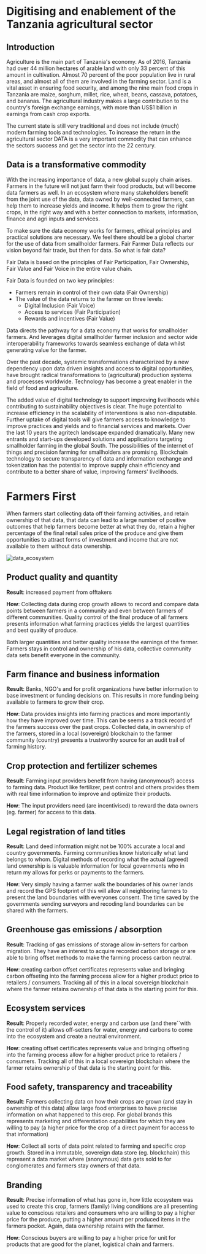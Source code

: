 # Digitising and enablement of the Tanzania agricultural sector

## Introduction
Agriculture is the main part of Tanzania's economy. As of 2016, Tanzania had over 44 million hectares of arable land with only 33 percent of this amount in cultivation. Almost 70 percent of the poor population live in rural areas, and almost all of them are involved in the farming sector. Land is a vital asset in ensuring food security, and among the nine main food crops in Tanzania are maize, sorghum, millet, rice, wheat, beans, cassava, potatoes, and bananas. The agricultural industry makes a large contribution to the country's foreign exchange earnings, with more than US$1 billion in earnings from cash crop exports.

The current state is still very traditional and does not include (much) modern farming tools and technologies.  To increase the return in the agricultural sector DATA is a very important commodity that can enhance the sectors success and get the sector into the 22 century.

## Data is a transformative commodity

With the increasing importance of data, a new global supply chain arises. Farmers in the future will not just farm their food products, but will become data farmers as well. In an ecosystem where many stakeholders benefit from the joint use of the data, data owned by well-connected farmers, can help them to increase yields and income. It helps them to grow the right crops, in the right way and with a better connection to markets, information, finance and agri inputs and services.

To make sure the data economy works for farmers, ethical principles and practical solutions are necessary. We feel there should be a global charter for the use of data from smallholder farmers. Fair Farmer Data reflects our vision beyond fair trade, but then for data. So what is fair data?

Fair Data is based on the principles of Fair Participation, Fair Ownership, Fair Value and Fair Voice in the entire value chain.

Fair Data is founded on two key principles:
- Farmers remain in control of their own data (Fair Ownership)
- The value of the data returns to the farmer on three levels:
  - Digital Inclusion (Fair Voice)
  - Access to services (Fair Participation)
  - Rewards and incentives (Fair Value)

Data directs the pathway for a data economy that works for smallholder farmers. And leverages digital smallholder farmer inclusion and sector wide interoperability frameworks towards seamless exchange of data whilst generating value for the farmer.

Over the past decade, systemic transformations characterized by a new dependency upon data driven insights and access to digital opportunities, have brought radical transformations to (agricultural) production systems and processes worldwide. Technology has become a great enabler in the field of food and agriculture.

The added value of digital technology to support improving livelihoods while contributing to sustainability objectives is clear. The huge potential to increase efficiency in the scalability of interventions is also non-disputable. Further uptake of digital tools will give farmers access to knowledge to improve practices and yields and to financial services and markets. Over the last 10 years the agritech landscape expanded dramatically. Many new entrants and start-ups developed solutions and applications targeting smallholder farming in the global South. The possibilities of the internet of things and precision farming for smallholders are promising. Blockchain technology to secure transparency of data and information exchange and tokenization has the potential to improve supply chain efficiency and contribute to a better share of value, improving farmers' livelihoods.

# Farmers First

When farmers start collecting data off their farming activities, and retain ownership of that data, that data can lead to a large number of positive outcomes  that help farmers become better at what they do, retain a higher percentage of the final retail sales price of the produce and give them opportunities to attract forms of investment and income that are not available to them without data ownership.

![data_ecosystem](../img/fair_data_use_cases.png)

## Product quality and quantity

**Result**: increased payment from offtakers

**How**: Collecting data during crop growth allows to record and compare data points between farmers in a community and even between farmers of different communities.  Quality control of the final produce of all farmers presents information what farming practices yields the largest quantities and best quality of produce.

Both larger quantities and better quality increase the earnings of the farmer.  Farmers stays in control and ownership of his data, collective community data sets benefit everyone in the community.

## Farm finance and business information

**Result**: Banks, NGO's and for profit organizations have better information to base investment or funding decisions on.  This results in more funding being available to farmers to grow their crop.

**How**: Data provides insights into farming practices and more importantly how they have improved over time.  This can be seems a a track record of the farmers success over the past crops.  Collected data, in ownership of the farmers, stored in a local (sovereign) blockchain to the farmer community (country) presents a trustworthy source for an audit trail of farming history.

## Crop protection and fertilizer schemes 

**Result**: Farming input providers benefit from having (anonymous?) access to farming data.  Product like fertilizer, pest control and others provides them with real time information to improve and optimize their products. 

**How**: The input providers need (are incentivised) to reward the data owners (eg. farmer) for access to this data.  

## Legal registration of land titles

**Result**: Land deed information might not be 100% accurate a local and country governments.  Farming communities know historically what land belongs to whom.  Digital methods of recording what the actual (agreed) land ownership is is valuable information for local governments who in return my allows for perks or payments to the farmers.

**How**: Very simply having a farmer walk the boundaries of his owner lands and record the GPS footprint of this will allow all neighboring farmers to present the land boundaries with everyones consent.  The time saved by the governments sending surveyors and recoding land boundaries can be shared with the farmers.

## Greenhouse gas emissions / absorption

**Result**: Tracking of gas emissions of storage allow in-setters for carbon migration. They have an interest to acquire recorded carbon storage or are able to bring offset methods to make the farming process carbon neutral.

**How**: creating carbon offset certificates represents value and bringing carbon offseting into the farming process allow for a higher product price to retailers / consumers.  Tracking all of this in a local sovereign blockchain where the farmer retains ownership of that data is the starting point for this.

## Ecosystem services

**Result**: Properly recorded water, energy and carbon use (and there``with the control of it) allows off-setters for water, energy and carbons to come into the ecosystem and create a neutral environment.

**How**: creating offset certificates represents value and bringing offseting into the farming process allow for a higher product price to retailers / consumers.  Tracking all of this in a local sovereign blockchain where the farmer retains ownership of that data is the starting point for this.

## Food safety, transparency and traceability

**Result**: Farmers collecting data on how their crops are grown (and stay in ownership of this data) allow large food enterprises to have precise information on what happened to this crop.  For global brands this represents marketing and differentiation capabilities for which they are willing to pay (a higher price for the crop of a direct payment for access to that information)

**How**: Collect all sorts of data point related to farming and specific crop growth. Stored in a immutable, sovereign data store (eg. blockchain) this represent a data market where (anonymous) data gets sold to for conglomerates and farmers stay owners of that data.

## Branding

**Result**: Precise information of what has gone in, how little ecosystem was used to create this crop, farmers (family) living conditions are all presenting value to conscious retailers and consumers who are willing to pay a higher price for the produce, putting a higher amount per produced items in the farmers pocket.  Again, data ownership retains with the farmer.

**How**:  Conscious buyers are willing to pay a higher price for unit for products that are good for the planet, logistical chain and farmers.